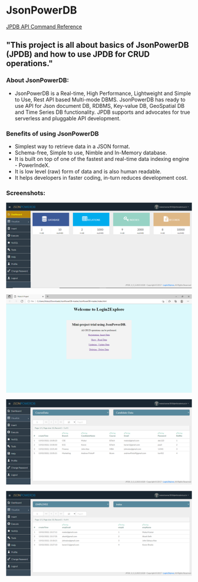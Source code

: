 # JsonPowerDB 

[JPDB API Command Reference](http://login2explore.com/jpdb/docs.html)

## "This project is all about basics of JsonPowerDB (JPDB) and how to use JPDB for CRUD operations." 
### About JsonPowerDB:

- JsonPowerDB is a Real-time, High Performance, Lightweight and Simple to Use, Rest API based Multi-mode DBMS. JsonPowerDB has ready to use API for Json document DB, RDBMS, Key-value DB, GeoSpatial DB and Time Series DB functionality. JPDB supports and advocates for true serverless and pluggable API development.

### Benefits of using JsonPowerDB

- Simplest way to retrieve data in a JSON format.
- Schema-free, Simple to use, Nimble and In-Memory database.
- It is built on top of one of the fastest and real-time data indexing engine - PowerIndeX.
- It is low level (raw) form of data and is also human readable.
- It helps developers in faster coding, in-turn reduces development cost.

### Screenshots:

![Dashboard](https://github.com/mukulkumar10/JsonPowerDB/blob/main/screenshots/Dashboard.PNG)

![Index Page](https://github.com/mukulkumar10/JsonPowerDB/blob/main/screenshots/IndexPage.PNG)

![Visualize-DB1](https://github.com/mukulkumar10/JsonPowerDB/blob/main/screenshots/Server.PNG)

![Visualize-DB2](https://github.com/mukulkumar10/JsonPowerDB/blob/main/screenshots/Server2.PNG)

